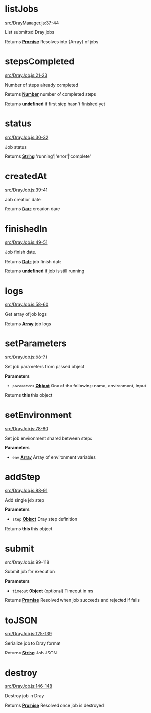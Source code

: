 # listJobs

[src/DrayManager.js:37-44](https://github.com/spark/dray-client/blob/6f03f688ad2c02ef1197438ea25db6a5bbe2f3f5/src/DrayManager.js#L37-L44 "Source code on GitHub")

List submitted Dray jobs

Returns **[Promise](https://developer.mozilla.org/en-US/docs/Web/JavaScript/Reference/Global_Objects/Promise)** Resolves into {Array} of jobs

# stepsCompleted

[src/DrayJob.js:21-23](https://github.com/spark/dray-client/blob/6f03f688ad2c02ef1197438ea25db6a5bbe2f3f5/src/DrayJob.js#L21-L23 "Source code on GitHub")

Number of steps already completed

Returns **[Number](https://developer.mozilla.org/en-US/docs/Web/JavaScript/Reference/Global_Objects/Number)** number of completed steps

Returns **[undefined](https://developer.mozilla.org/en-US/docs/Web/JavaScript/Reference/Global_Objects/undefined)** if first step hasn't finished yet

# status

[src/DrayJob.js:30-32](https://github.com/spark/dray-client/blob/6f03f688ad2c02ef1197438ea25db6a5bbe2f3f5/src/DrayJob.js#L30-L32 "Source code on GitHub")

Job status

Returns **[String](https://developer.mozilla.org/en-US/docs/Web/JavaScript/Reference/Global_Objects/String)** 'running'|'error'|'complete'

# createdAt

[src/DrayJob.js:39-41](https://github.com/spark/dray-client/blob/6f03f688ad2c02ef1197438ea25db6a5bbe2f3f5/src/DrayJob.js#L39-L41 "Source code on GitHub")

Job creation date

Returns **[Date](https://developer.mozilla.org/en-US/docs/Web/JavaScript/Reference/Global_Objects/Date)** creation date

# finishedIn

[src/DrayJob.js:49-51](https://github.com/spark/dray-client/blob/6f03f688ad2c02ef1197438ea25db6a5bbe2f3f5/src/DrayJob.js#L49-L51 "Source code on GitHub")

Job finish date.

Returns **[Date](https://developer.mozilla.org/en-US/docs/Web/JavaScript/Reference/Global_Objects/Date)** job finish date

Returns **[undefined](https://developer.mozilla.org/en-US/docs/Web/JavaScript/Reference/Global_Objects/undefined)** if job is still running

# logs

[src/DrayJob.js:58-60](https://github.com/spark/dray-client/blob/6f03f688ad2c02ef1197438ea25db6a5bbe2f3f5/src/DrayJob.js#L58-L60 "Source code on GitHub")

Get array of job logs

Returns **[Array](https://developer.mozilla.org/en-US/docs/Web/JavaScript/Reference/Global_Objects/Array)** job logs

# setParameters

[src/DrayJob.js:68-71](https://github.com/spark/dray-client/blob/6f03f688ad2c02ef1197438ea25db6a5bbe2f3f5/src/DrayJob.js#L68-L71 "Source code on GitHub")

Set job parameters from passed object

**Parameters**

-   `parameters` **[Object](https://developer.mozilla.org/en-US/docs/Web/JavaScript/Reference/Global_Objects/Object)** One of the following: name, environment, input

Returns **this** this object

# setEnvironment

[src/DrayJob.js:78-80](https://github.com/spark/dray-client/blob/6f03f688ad2c02ef1197438ea25db6a5bbe2f3f5/src/DrayJob.js#L78-L80 "Source code on GitHub")

Set job environment shared between steps

**Parameters**

-   `env` **[Array](https://developer.mozilla.org/en-US/docs/Web/JavaScript/Reference/Global_Objects/Array)** Array of environment variables

# addStep

[src/DrayJob.js:88-91](https://github.com/spark/dray-client/blob/6f03f688ad2c02ef1197438ea25db6a5bbe2f3f5/src/DrayJob.js#L88-L91 "Source code on GitHub")

Add single job step

**Parameters**

-   `step` **[Object](https://developer.mozilla.org/en-US/docs/Web/JavaScript/Reference/Global_Objects/Object)** Dray step definition

Returns **this** this object

# submit

[src/DrayJob.js:99-118](https://github.com/spark/dray-client/blob/6f03f688ad2c02ef1197438ea25db6a5bbe2f3f5/src/DrayJob.js#L99-L118 "Source code on GitHub")

Submit job for execution

**Parameters**

-   `timeout` **[Object](https://developer.mozilla.org/en-US/docs/Web/JavaScript/Reference/Global_Objects/Object)** (optional) Timeout in ms

Returns **[Promise](https://developer.mozilla.org/en-US/docs/Web/JavaScript/Reference/Global_Objects/Promise)** Resolved when job succeeds and rejected if fails

# toJSON

[src/DrayJob.js:125-139](https://github.com/spark/dray-client/blob/6f03f688ad2c02ef1197438ea25db6a5bbe2f3f5/src/DrayJob.js#L125-L139 "Source code on GitHub")

Serialize job to Dray format

Returns **[String](https://developer.mozilla.org/en-US/docs/Web/JavaScript/Reference/Global_Objects/String)** Job JSON

# destroy

[src/DrayJob.js:146-148](https://github.com/spark/dray-client/blob/6f03f688ad2c02ef1197438ea25db6a5bbe2f3f5/src/DrayJob.js#L146-L148 "Source code on GitHub")

Destroy job in Dray

Returns **[Promise](https://developer.mozilla.org/en-US/docs/Web/JavaScript/Reference/Global_Objects/Promise)** Resolved once job is destroyed
